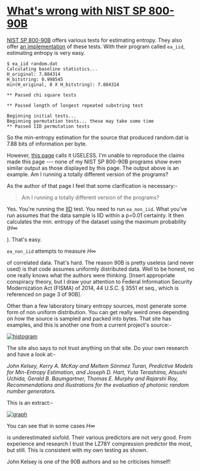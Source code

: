 # [What's wrong with NIST SP 800-90B](https://crypto.stackexchange.com/questions/83882/whats-wrong-with-nist-sp-800-90b)



[NIST SP 800-90B](https://nvlpubs.nist.gov/nistpubs/SpecialPublications/NIST.SP.800-90B.pdf) offers various tests for estimating entropy.  They also offer [an implementation](https://github.com/usnistgov/SP800-90B_EntropyAssessment) of these tests.  With their program called `ea_iid`, estimating entropy is very easy.

```
$ ea_iid random.dat
Calculating baseline statistics...
H_original: 7.884314
H_bitstring: 0.998545
min(H_original, 8 X H_bitstring): 7.884314

** Passed chi square tests

** Passed length of longest repeated substring test

Beginning initial tests...
Beginning permutation tests... these may take some time
** Passed IID permutation tests
```

So the min-entropy estimation for the source that produced random.dat is 7.88 bits of information per byte.

However, [this page](http://www.reallyreallyrandom.com/photonic/technical/90b/) calls it USELESS. I'm unable to reproduce the claims made this page --- none of my NIST SP 800-90B programs show even similar output as those  displayed by this page.  The output above is an example.  Am I running a totally different version of the programs?



As the author of that page I feel that some clarification is necessary:-

> Am I running a totally different version of the programs?

Yes. You're running the [IID](https://en.wikipedia.org/wiki/Independent_and_identically_distributed_random_variables) test. You need to run `ea_non_iid`.  What you've run assumes that the data sample is IID within a p=0.01  certainty.  It then calculates the min. entropy of the dataset using the maximum probability (*H*∞

). That's easy.

`ea_non_iid` attempts to measure *H*∞

 of correlated data.  That's hard. The reason 90B is pretty useless (and never used) is that code assumes  uniformly distributed data.  Well to be honest, no one really knows what the authors were thinking. [Insert appropriate conspiracy theory, but I draw your attention to Federal Information Security Modernization Act  (FISMA) of 2014, 44 U.S.C. § 3551 et seq., which is referenced on page 3 of 90B].



Other than a few laboratory binary entropy sources, most generate  some form of non uniform distribution.  You can get really weird ones  depending on how the source is sampled and packed into bytes. That site  has examples, and this is another one from a current project's source:-

[![histogram](https://i.sstatic.net/XvTcb.png)](https://i.sstatic.net/XvTcb.png)

The site also says to not trust anything on that site.    Do your own research and have a look at:-

*John Kelsey, Kerry A. McKay and Meltem Sönmez Turan, Predictive  Models for Min-Entropy Estimation, and Joseph D. Hart, Yuta Terashima,  Atsushi Uchida, Gerald B. Baumgartner, Thomas E. Murphy and Rajarshi  Roy, Recommendations and illustrations for the evaluation of photonic  random number generators.*

This is an extract:-

[![graph](https://i.sstatic.net/k0KHY.png)](https://i.sstatic.net/k0KHY.png)

You can see that in some cases *H*∞

 is underestimated sixfold.  Their various predictors are not very good. From experience and research I trust the LZ78Y compression predictor  the most, but still.  This is consistent with my own testing as shown.

John Kelsey is one of the 90B authors and so he criticises himself!